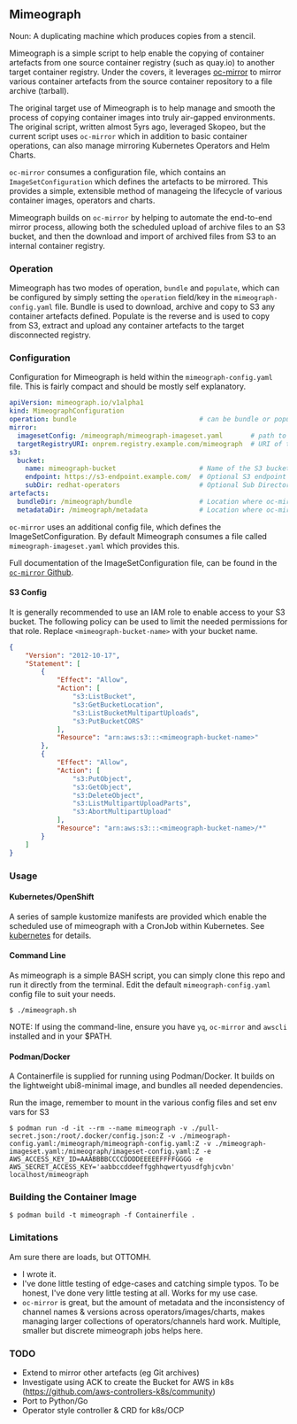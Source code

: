 ## Mimeograph

Noun: A duplicating machine which produces copies from a stencil.

Mimeograph is a simple script to help enable the copying of container artefacts from one source container registry (such as quay.io) to another target container registry. Under the covers, it leverages [oc-mirror](https://github.com/openshift/oc-mirror) to mirror various container artefacts from the source container repository to a file archive (tarball).

The original target use of Mimeograph is to help manage and smooth the process of copying container images into truly air-gapped environments. The original script, written almost 5yrs ago, leveraged Skopeo, but the current script uses `oc-mirror` which in addition to basic container operations, can also manage mirroring Kubernetes Operators and Helm Charts.

`oc-mirror` consumes a configuration file, which contains an `ImageSetConfiguration` which defines the artefacts to be mirrored. This provides a simple, extensible method of manageing the lifecycle of various container images, operators and charts.

Mimeograph builds on `oc-mirror` by helping to automate the end-to-end mirror process, allowing both the scheduled upload of archive files to an S3 bucket, and then the download and import of archived files from S3 to an internal container registry.

### Operation

Mimeograph has two modes of operation, `bundle` and `populate`, which can be configured by simply setting the `operation` field/key in the `mimeograph-config.yaml` file. 
Bundle is used to download, archive and copy to S3 any container artefacts defined.
Populate is the reverse and is used to copy from S3, extract and upload any container artefacts to the target disconnected registry.
 
### Configuration

Configuration for Mimeograph is held within the `mimeograph-config.yaml` file. This is fairly compact and should be mostly self explanatory.

```yaml
apiVersion: mimeograph.io/v1alpha1
kind: MimeographConfiguration
operation: bundle                               # can be bundle or populate
mirror:
  imagesetConfig: /mimeograph/mimeograph-imageset.yaml       # path to the defined ImageSetConfiguration file
  targetRegistryURI: onprem.registry.example.com/mimeograph  # URI of the Target Registry (on-prem)
s3:
  bucket:
    name: mimeograph-bucket                     # Name of the S3 bucket used to upload to/download from 
    endpoint: https://s3-endpoint.example.com/  # Optional S3 endpoint
    subDir: redhat-operators                    # Optional Sub Directory within the bucket
artefacts:
  bundleDir: /mimeograph/bundle                 # Location where oc-mirror will bundle the tarfiles
  metadataDir: /mimeograph/metadata             # Location where oc-mirror will manage image metadata
```

`oc-mirror` uses an additional config file, which defines the ImageSetConfiguration. By default Mimeograph consumes a file called `mimeograph-imageset.yaml` which provides this. 

Full documentation of the ImageSetConfiguration file, can be found in the [`oc-mirror` Github](https://github.com/openshift/oc-mirror).

#### S3 Config

It is generally recommended to use an IAM role to enable access to your S3 bucket. The following policy can be used to limit the needed permissions for that role. Replace `<mimeograph-bucket-name>` with your bucket name.

```json
{
    "Version": "2012-10-17",
    "Statement": [
        {
            "Effect": "Allow",
            "Action": [
                "s3:ListBucket",
                "s3:GetBucketLocation",
                "s3:ListBucketMultipartUploads",
                "s3:PutBucketCORS"
            ],
            "Resource": "arn:aws:s3:::<mimeograph-bucket-name>"
        },
        {
            "Effect": "Allow",
            "Action": [
                "s3:PutObject",
                "s3:GetObject",
                "s3:DeleteObject",
                "s3:ListMultipartUploadParts",
                "s3:AbortMultipartUpload"
            ],
            "Resource": "arn:aws:s3:::<mimeograph-bucket-name>/*"
        }
    ]
}
```

### Usage

#### Kubernetes/OpenShift
A series of sample kustomize manifests are provided which enable the scheduled use of mimeograph with a CronJob within Kubernetes. See [kubernetes](../kubernetes/README.md) for details.


#### Command Line
As mimeograph is a simple BASH script, you can simply clone this repo and run it directly from the terminal.
Edit the default `mimeograph-config.yaml` config file to suit your needs. 

```
$ ./mimeograph.sh
```

NOTE: If using the command-line, ensure you have `yq`, `oc-mirror` and `awscli` installed and in your $PATH.

#### Podman/Docker
A Containerfile is supplied for running using Podman/Docker. It builds on the lightweight ubi8-minimal image, and  bundles all needed dependencies.

Run the image, remember to mount in the various config files and set env vars for S3
```
$ podman run -d -it --rm --name mimeograph -v ./pull-secret.json:/root/.docker/config.json:Z -v ./mimeograph-config.yaml:/mimeograph/mimeograph-config.yaml:Z -v ./mimeograph-imageset.yaml:/mimeograph/imageset-config.yaml:Z -e AWS_ACCESS_KEY_ID=AAABBBBCCCCDDDDEEEEEFFFFGGGG -e AWS_SECRET_ACCESS_KEY='aabbccddeeffgghhqwertyusdfghjcvbn' localhost/mimeograph
```

### Building the Container Image

```
$ podman build -t mimeograph -f Containerfile .
```

### Limitations

Am sure there are loads, but OTTOMH.

* I wrote it.
* I've done little testing of edge-cases and catching simple typos. To be honest, I've done very little testing at all. Works for my use case.
* `oc-mirror` is great, but the amount of metadata and the inconsistency of channel names & versions across operators/images/charts, makes managing larger collections of operators/channels hard work. Multiple, smaller but discrete mimeograph jobs helps here.


### TODO

* Extend to mirror other artefacts (eg Git archives)
* Investigate using ACK to create the Bucket for AWS in k8s (https://github.com/aws-controllers-k8s/community)
* Port to Python/Go
* Operator style controller & CRD for k8s/OCP
